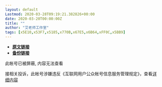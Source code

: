 ```yaml
---
layout: default
Lastmod: 2020-03-28T09:19:21.382826+00:00
date: 2020-03-20T00:00:00Z
title: ""
author: "艾老师工作室"
tags: [x5E10,x53F7,x5185,x770B,x67E5,x6B64,xFF0C,x5BB9]
---
```


* [**原文链接**](https://mp.weixin.qq.com/s/PBnpGSboRJ_x1rmx2uMuRw)
* [**备份链接**](https://archive.li/wip/mhP25)


此帐号已被屏蔽, 内容无法查看

接相关投诉，此帐号涉嫌违反《互联网用户公众帐号信息服务管理规定》，查看[详细内容](http://www.cac.gov.cn/2017-09/07/m_1121624269.htm)

